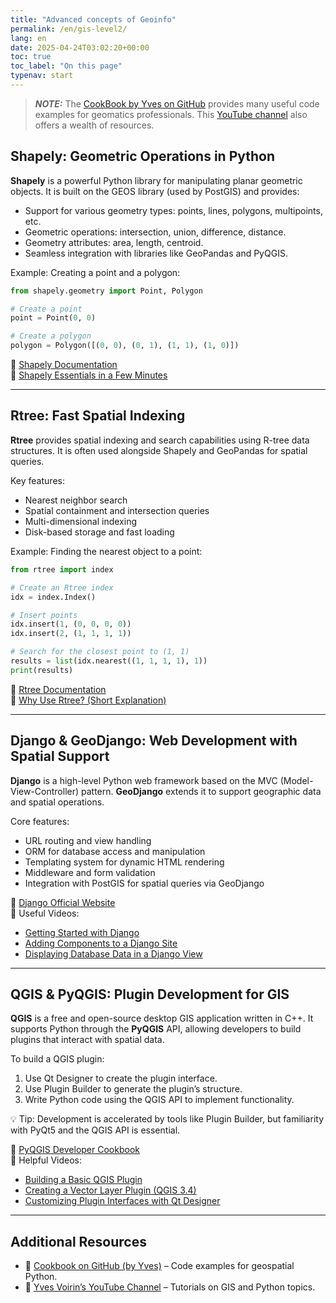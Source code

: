 ```yaml
---
title: "Advanced concepts of Geoinfo"
permalink: /en/gis-level2/
lang: en
date: 2025-04-24T03:02:20+00:00
toc: true
toc_label: "On this page"
typenav: start
---
```


> **_NOTE:_** The [CookBook by Yves on GitHub](https://github.com/yvoirin/cookbook_python3) provides many useful code examples for geomatics professionals. This [YouTube channel](https://www.youtube.com/@YvesVoirin) also offers a wealth of resources.

## Shapely: Geometric Operations in Python

**Shapely** is a powerful Python library for manipulating planar geometric objects. It is built on the GEOS library (used by PostGIS) and provides:

- Support for various geometry types: points, lines, polygons, multipoints, etc.
- Geometric operations: intersection, union, difference, distance.
- Geometry attributes: area, length, centroid.
- Seamless integration with libraries like GeoPandas and PyQGIS.

Example: Creating a point and a polygon:

```python
from shapely.geometry import Point, Polygon

# Create a point
point = Point(0, 0)

# Create a polygon
polygon = Polygon([(0, 0), (0, 1), (1, 1), (1, 0)])
```

📘 [Shapely Documentation](https://shapely.readthedocs.io/)  
🎥 [Shapely Essentials in a Few Minutes](https://youtu.be/vAvlzYwSca8)

---

## Rtree: Fast Spatial Indexing

**Rtree** provides spatial indexing and search capabilities using R-tree data structures. It is often used alongside Shapely and GeoPandas for spatial queries.

Key features:

- Nearest neighbor search
- Spatial containment and intersection queries
- Multi-dimensional indexing
- Disk-based storage and fast loading

Example: Finding the nearest object to a point:

```python
from rtree import index

# Create an Rtree index
idx = index.Index()

# Insert points
idx.insert(1, (0, 0, 0, 0))
idx.insert(2, (1, 1, 1, 1))

# Search for the closest point to (1, 1)
results = list(idx.nearest((1, 1, 1, 1), 1))
print(results)
```

📘 [Rtree Documentation](https://rtree.readthedocs.io/)  
🎥 [Why Use Rtree? (Short Explanation)](https://youtu.be/drJkdRbSaBo)

---

## Django & GeoDjango: Web Development with Spatial Support

**Django** is a high-level Python web framework based on the MVC (Model-View-Controller) pattern. **GeoDjango** extends it to support geographic data and spatial operations.

Core features:

- URL routing and view handling
- ORM for database access and manipulation
- Templating system for dynamic HTML rendering
- Middleware and form validation
- Integration with PostGIS for spatial queries via GeoDjango

📘 [Django Official Website](https://www.djangoproject.com/)  
🎥 Useful Videos:
- [Getting Started with Django](https://youtu.be/PzQ9lfjdMv4)
- [Adding Components to a Django Site](https://youtu.be/8aF0_pfxd4w)
- [Displaying Database Data in a Django View](https://youtu.be/FW5gaWCl1HY)

---

## QGIS & PyQGIS: Plugin Development for GIS

**QGIS** is a free and open-source desktop GIS application written in C++. It supports Python through the **PyQGIS** API, allowing developers to build plugins that interact with spatial data.

To build a QGIS plugin:

1. Use Qt Designer to create the plugin interface.
2. Use Plugin Builder to generate the plugin’s structure.
3. Write Python code using the QGIS API to implement functionality.

💡 Tip: Development is accelerated by tools like Plugin Builder, but familiarity with PyQt5 and the QGIS API is essential.

📘 [PyQGIS Developer Cookbook](https://docs.qgis.org/latest/en/docs/pyqgis_developer_cookbook/index.html)  
🎥 Helpful Videos:
- [Building a Basic QGIS Plugin](https://youtu.be/pnDr149JMWU)
- [Creating a Vector Layer Plugin (QGIS 3.4)](https://youtu.be/hMbzWsq0-bI)
- [Customizing Plugin Interfaces with Qt Designer](https://youtu.be/1VDnon52M4E)

---

## Additional Resources

- 📘 [Cookbook on GitHub (by Yves)](https://github.com/yvoirin/cookbook_python3) – Code examples for geospatial Python.
- 🎥 [Yves Voirin’s YouTube Channel](https://www.youtube.com/@YvesVoirin) – Tutorials on GIS and Python topics.